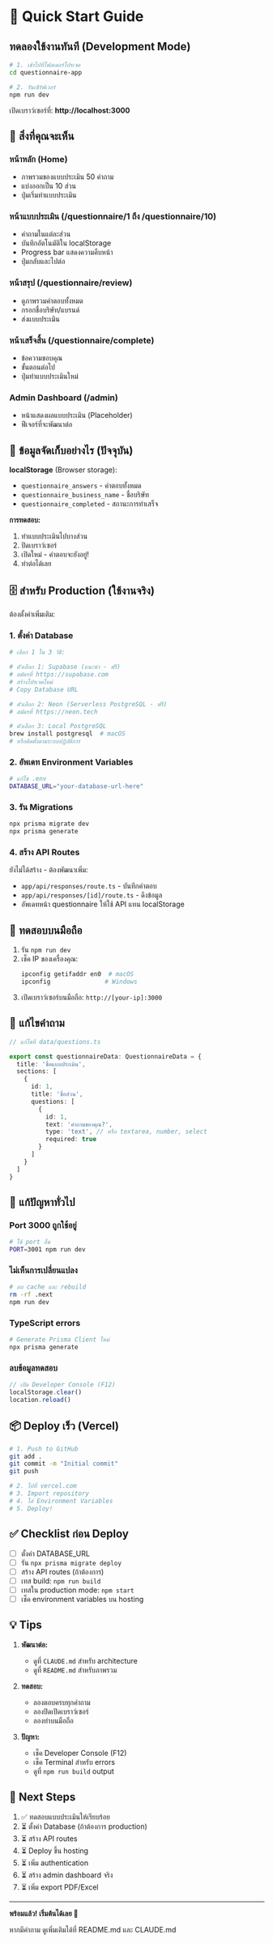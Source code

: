 # 🚀 Quick Start Guide

## ทดลองใช้งานทันที (Development Mode)

```bash
# 1. เข้าไปที่โฟลเดอร์โปรเจค
cd questionnaire-app

# 2. รันเซิร์ฟเวอร์
npm run dev
```

เปิดเบราว์เซอร์ที่: **http://localhost:3000**

## 🎯 สิ่งที่คุณจะเห็น

### หน้าหลัก (Home)
- ภาพรวมของแบบประเมิน 50 คำถาม
- แบ่งออกเป็น 10 ส่วน
- ปุ่มเริ่มทำแบบประเมิน

### หน้าแบบประเมิน (/questionnaire/1 ถึง /questionnaire/10)
- คำถามในแต่ละส่วน
- บันทึกอัตโนมัติใน localStorage
- Progress bar แสดงความคืบหน้า
- ปุ่มกลับและไปต่อ

### หน้าสรุป (/questionnaire/review)
- ดูภาพรวมคำตอบทั้งหมด
- กรอกชื่อบริษัท/แบรนด์
- ส่งแบบประเมิน

### หน้าเสร็จสิ้น (/questionnaire/complete)
- ข้อความขอบคุณ
- ขั้นตอนต่อไป
- ปุ่มทำแบบประเมินใหม่

### Admin Dashboard (/admin)
- หน้าแสดงผลแบบประเมิน (Placeholder)
- ฟีเจอร์ที่จะพัฒนาต่อ

## 💾 ข้อมูลจัดเก็บอย่างไร (ปัจจุบัน)

**localStorage** (Browser storage):
- `questionnaire_answers` - คำตอบทั้งหมด
- `questionnaire_business_name` - ชื่อบริษัท
- `questionnaire_completed` - สถานะการทำเสร็จ

**การทดสอบ:**
1. ทำแบบประเมินไปบางส่วน
2. ปิดเบราว์เซอร์
3. เปิดใหม่ - คำตอบจะยังอยู่!
4. ทำต่อได้เลย

## 🗄️ สำหรับ Production (ใช้งานจริง)

ต้องตั้งค่าเพิ่มเติม:

### 1. ตั้งค่า Database

```bash
# เลือก 1 ใน 3 วิธี:

# ตัวเลือก 1: Supabase (แนะนำ - ฟรี)
# สมัครที่ https://supabase.com
# สร้างโปรเจคใหม่
# Copy Database URL

# ตัวเลือก 2: Neon (Serverless PostgreSQL - ฟรี)
# สมัครที่ https://neon.tech

# ตัวเลือก 3: Local PostgreSQL
brew install postgresql  # macOS
# หรือติดตั้งตามระบบปฏิบัติการ
```

### 2. อัพเดท Environment Variables

```bash
# แก้ไข .env
DATABASE_URL="your-database-url-here"
```

### 3. รัน Migrations

```bash
npx prisma migrate dev
npx prisma generate
```

### 4. สร้าง API Routes

ยังไม่ได้สร้าง - ต้องพัฒนาเพิ่ม:
- `app/api/responses/route.ts` - บันทึกคำตอบ
- `app/api/responses/[id]/route.ts` - ดึงข้อมูล
- อัพเดทหน้า questionnaire ให้ใช้ API แทน localStorage

## 📱 ทดสอบบนมือถือ

1. รัน `npm run dev`
2. เช็ค IP ของเครื่องคุณ:
   ```bash
   ipconfig getifaddr en0  # macOS
   ipconfig               # Windows
   ```
3. เปิดเบราว์เซอร์บนมือถือ: `http://[your-ip]:3000`

## 🎨 แก้ไขคำถาม

```typescript
// แก้ไขที่ data/questions.ts

export const questionnaireData: QuestionnaireData = {
  title: 'ชื่อแบบประเมิน',
  sections: [
    {
      id: 1,
      title: 'ชื่อส่วน',
      questions: [
        {
          id: 1,
          text: 'คำถามของคุณ?',
          type: 'text', // หรือ textarea, number, select
          required: true
        }
      ]
    }
  ]
}
```

## 🐛 แก้ปัญหาทั่วไป

### Port 3000 ถูกใช้อยู่
```bash
# ใช้ port อื่น
PORT=3001 npm run dev
```

### ไม่เห็นการเปลี่ยนแปลง
```bash
# ลบ cache และ rebuild
rm -rf .next
npm run dev
```

### TypeScript errors
```bash
# Generate Prisma Client ใหม่
npx prisma generate
```

### ลบข้อมูลทดสอบ
```javascript
// เปิด Developer Console (F12)
localStorage.clear()
location.reload()
```

## 📦 Deploy เร็ว (Vercel)

```bash
# 1. Push to GitHub
git add .
git commit -m "Initial commit"
git push

# 2. ไปที่ vercel.com
# 3. Import repository
# 4. ใส่ Environment Variables
# 5. Deploy!
```

## ✅ Checklist ก่อน Deploy

- [ ] ตั้งค่า DATABASE_URL
- [ ] รัน `npx prisma migrate deploy`
- [ ] สร้าง API routes (ถ้าต้องการ)
- [ ] เทส build: `npm run build`
- [ ] เทสใน production mode: `npm start`
- [ ] เช็ค environment variables บน hosting

## 💡 Tips

1. **พัฒนาต่อ:**
   - ดูที่ `CLAUDE.md` สำหรับ architecture
   - ดูที่ `README.md` สำหรับภาพรวม

2. **ทดสอบ:**
   - ลองตอบครบทุกคำถาม
   - ลองปิดเปิดเบราว์เซอร์
   - ลองทำบนมือถือ

3. **ปัญหา:**
   - เช็ค Developer Console (F12)
   - เช็ค Terminal สำหรับ errors
   - ดูที่ `npm run build` output

## 🎯 Next Steps

1. ✅ ทดสอบแบบประเมินให้เรียบร้อย
2. ⏳ ตั้งค่า Database (ถ้าต้องการ production)
3. ⏳ สร้าง API routes
4. ⏳ Deploy ขึ้น hosting
5. ⏳ เพิ่ม authentication
6. ⏳ สร้าง admin dashboard จริง
7. ⏳ เพิ่ม export PDF/Excel

---

**พร้อมแล้ว! เริ่มต้นได้เลย 🚀**

หากมีคำถาม ดูเพิ่มเติมได้ที่ README.md และ CLAUDE.md
